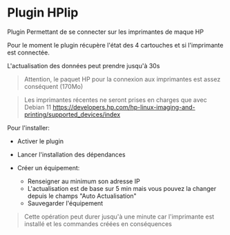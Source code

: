 # Plugin HPlip

Plugin Permettant de se connecter sur les imprimantes de maque HP

Pour le moment le plugin récupère l'état des 4 cartouches et si l'imprimante est connectée.

L'actualisation des données peut prendre jusqu'à 30s

> Attention, le paquet HP pour la connexion aux imprimantes est assez conséquent (170Mo)

> Les imprimantes récentes ne seront prises en charges que avec Debian 11
> https://developers.hp.com/hp-linux-imaging-and-printing/supported_devices/index

Pour l'installer:

* Activer le plugin

* Lancer l'installation des dépendances

* Créer un équipement:
  * Renseigner au minimum son adresse IP
  * L'actualisation est de base sur 5 min mais vous pouvez la changer depuis le champs "Auto Actualisation"
  * Sauvegarder l'équipement
> Cette opération peut durer jusqu'à une minute car l'imprimante est installé et les commandes créées en conséquences

